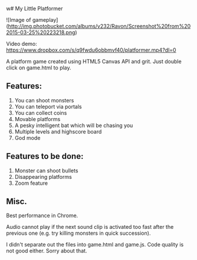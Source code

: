  w# My Little Platformer

![Image of gameplay]
(http://img.photobucket.com/albums/v232/Ravon/Screenshot%20from%202015-03-25%20223218.png)

Video demo: https://www.dropbox.com/s/q9fwdu6obbmvf40/platformer.mp4?dl=0

A platform game created using HTML5 Canvas API and grit. Just double click on game.html to play.

## Features:

1. You can shoot monsters
2. You can teleport via portals
3. You can collect coins
3. Movable platforms
3. A pesky intelligent bat which will be chasing you
4. Multiple levels and highscore board
5. God mode

## Features to be done:

1. Monster can shoot bullets
2. Disappearing platforms
3. Zoom feature


## Misc.

Best performance in Chrome.

Audio cannot play if the next sound clip is activated too fast after the previous one (e.g. try killing monsters in quick succession).

I didn't separate out the files into game.html and game.js. Code quality is not good either. Sorry about that.

